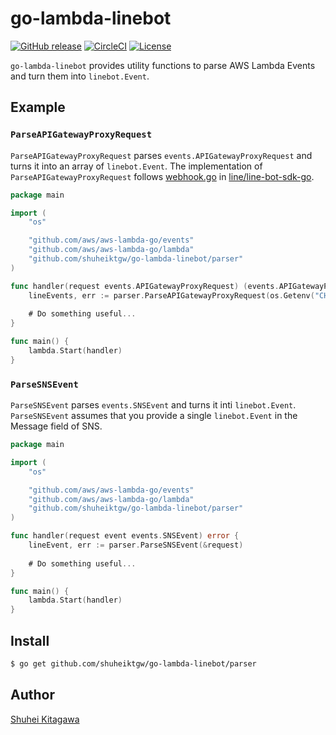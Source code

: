 go-lambda-linebot
====
[![GitHub release](http://img.shields.io/github/release/shuheiktgw/go-lambda-linebot.svg?style=flat-square)](https://github.com/shuheiktgw/go-lambda-linebot/releases/latest)
[![CircleCI](https://circleci.com/gh/shuheiktgw/go-lambda-linebot.svg?style=svg)](https://circleci.com/gh/shuheiktgw/go-lambda-linebot)
[![License](https://img.shields.io/badge/License-Apache%202.0-blue.svg)](https://opensource.org/licenses/Apache-2.0)

`go-lambda-linebot` provides utility functions to parse AWS Lambda Events and turn them into `linebot.Event`.  

## Example

### `ParseAPIGatewayProxyRequest`
`ParseAPIGatewayProxyRequest` parses `events.APIGatewayProxyRequest` and turns it into an array of `linebot.Event`. The implementation of `ParseAPIGatewayProxyRequest` follows [webhook.go](https://github.com/line/line-bot-sdk-go/blob/master/linebot/webhook.go)  in [line/line-bot-sdk-go](https://github.com/line/line-bot-sdk-go).

``` go
package main

import (
	"os"

	"github.com/aws/aws-lambda-go/events"
	"github.com/aws/aws-lambda-go/lambda"
	"github.com/shuheiktgw/go-lambda-linebot/parser"
)

func handler(request events.APIGatewayProxyRequest) (events.APIGatewayProxyResponse, error) {
	lineEvents, err := parser.ParseAPIGatewayProxyRequest(os.Getenv("CHANNEL_SECRET"), &request)
	
	# Do something useful...
}

func main() {
	lambda.Start(handler)
}
```

### `ParseSNSEvent`
`ParseSNSEvent` parses `events.SNSEvent` and turns it inti `linebot.Event`. `ParseSNSEvent` assumes that you provide a single `linebot.Event` in the Message field of SNS.

``` go
package main

import (
	"os"

	"github.com/aws/aws-lambda-go/events"
	"github.com/aws/aws-lambda-go/lambda"
	"github.com/shuheiktgw/go-lambda-linebot/parser"
)

func handler(request event events.SNSEvent) error {
	lineEvent, err := parser.ParseSNSEvent(&request)
	
	# Do something useful...
}

func main() {
	lambda.Start(handler)
}
```

## Install

``` bash
$ go get github.com/shuheiktgw/go-lambda-linebot/parser
```

## Author
[Shuhei Kitagawa](https://github.com/shuheiktgw)